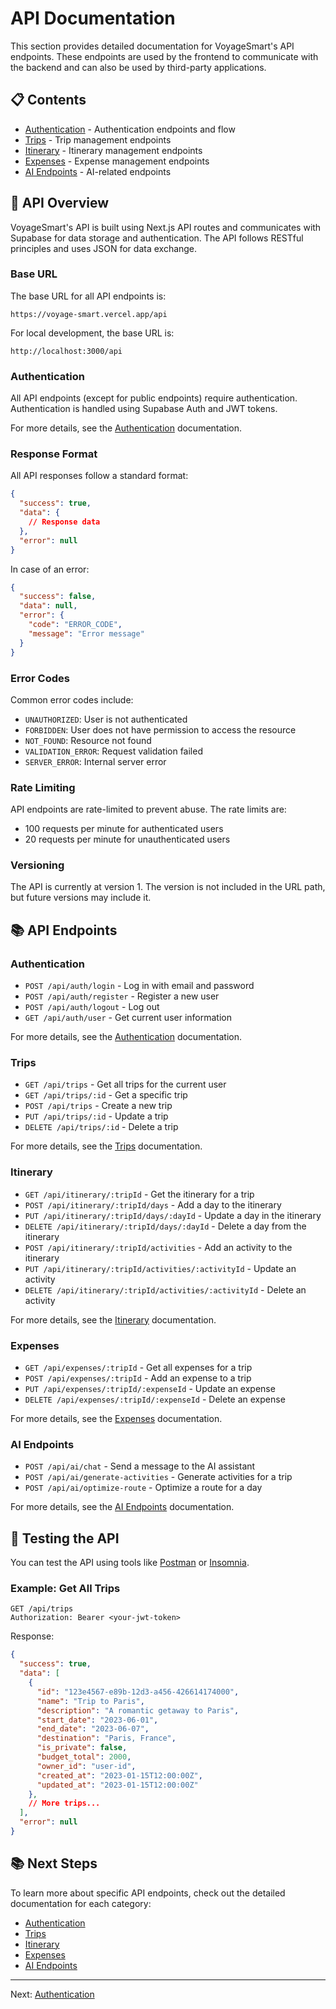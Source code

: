 # API Documentation

This section provides detailed documentation for VoyageSmart's API endpoints. These endpoints are used by the frontend to communicate with the backend and can also be used by third-party applications.

## 📋 Contents

- [Authentication](./authentication.md) - Authentication endpoints and flow
- [Trips](./trips.md) - Trip management endpoints
- [Itinerary](./itinerary.md) - Itinerary management endpoints
- [Expenses](./expenses.md) - Expense management endpoints
- [AI Endpoints](./ai-endpoints.md) - AI-related endpoints

## 🔄 API Overview

VoyageSmart's API is built using Next.js API routes and communicates with Supabase for data storage and authentication. The API follows RESTful principles and uses JSON for data exchange.

### Base URL

The base URL for all API endpoints is:

```
https://voyage-smart.vercel.app/api
```

For local development, the base URL is:

```
http://localhost:3000/api
```

### Authentication

All API endpoints (except for public endpoints) require authentication. Authentication is handled using Supabase Auth and JWT tokens.

For more details, see the [Authentication](./authentication.md) documentation.

### Response Format

All API responses follow a standard format:

```json
{
  "success": true,
  "data": {
    // Response data
  },
  "error": null
}
```

In case of an error:

```json
{
  "success": false,
  "data": null,
  "error": {
    "code": "ERROR_CODE",
    "message": "Error message"
  }
}
```

### Error Codes

Common error codes include:

- `UNAUTHORIZED`: User is not authenticated
- `FORBIDDEN`: User does not have permission to access the resource
- `NOT_FOUND`: Resource not found
- `VALIDATION_ERROR`: Request validation failed
- `SERVER_ERROR`: Internal server error

### Rate Limiting

API endpoints are rate-limited to prevent abuse. The rate limits are:

- 100 requests per minute for authenticated users
- 20 requests per minute for unauthenticated users

### Versioning

The API is currently at version 1. The version is not included in the URL path, but future versions may include it.

## 📚 API Endpoints

### Authentication

- `POST /api/auth/login` - Log in with email and password
- `POST /api/auth/register` - Register a new user
- `POST /api/auth/logout` - Log out
- `GET /api/auth/user` - Get current user information

For more details, see the [Authentication](./authentication.md) documentation.

### Trips

- `GET /api/trips` - Get all trips for the current user
- `GET /api/trips/:id` - Get a specific trip
- `POST /api/trips` - Create a new trip
- `PUT /api/trips/:id` - Update a trip
- `DELETE /api/trips/:id` - Delete a trip

For more details, see the [Trips](./trips.md) documentation.

### Itinerary

- `GET /api/itinerary/:tripId` - Get the itinerary for a trip
- `POST /api/itinerary/:tripId/days` - Add a day to the itinerary
- `PUT /api/itinerary/:tripId/days/:dayId` - Update a day in the itinerary
- `DELETE /api/itinerary/:tripId/days/:dayId` - Delete a day from the itinerary
- `POST /api/itinerary/:tripId/activities` - Add an activity to the itinerary
- `PUT /api/itinerary/:tripId/activities/:activityId` - Update an activity
- `DELETE /api/itinerary/:tripId/activities/:activityId` - Delete an activity

For more details, see the [Itinerary](./itinerary.md) documentation.

### Expenses

- `GET /api/expenses/:tripId` - Get all expenses for a trip
- `POST /api/expenses/:tripId` - Add an expense to a trip
- `PUT /api/expenses/:tripId/:expenseId` - Update an expense
- `DELETE /api/expenses/:tripId/:expenseId` - Delete an expense

For more details, see the [Expenses](./expenses.md) documentation.

### AI Endpoints

- `POST /api/ai/chat` - Send a message to the AI assistant
- `POST /api/ai/generate-activities` - Generate activities for a trip
- `POST /api/ai/optimize-route` - Optimize a route for a day

For more details, see the [AI Endpoints](./ai-endpoints.md) documentation.

## 🧪 Testing the API

You can test the API using tools like [Postman](https://www.postman.com/) or [Insomnia](https://insomnia.rest/).

### Example: Get All Trips

```
GET /api/trips
Authorization: Bearer <your-jwt-token>
```

Response:

```json
{
  "success": true,
  "data": [
    {
      "id": "123e4567-e89b-12d3-a456-426614174000",
      "name": "Trip to Paris",
      "description": "A romantic getaway to Paris",
      "start_date": "2023-06-01",
      "end_date": "2023-06-07",
      "destination": "Paris, France",
      "is_private": false,
      "budget_total": 2000,
      "owner_id": "user-id",
      "created_at": "2023-01-15T12:00:00Z",
      "updated_at": "2023-01-15T12:00:00Z"
    },
    // More trips...
  ],
  "error": null
}
```

## 📚 Next Steps

To learn more about specific API endpoints, check out the detailed documentation for each category:

- [Authentication](./authentication.md)
- [Trips](./trips.md)
- [Itinerary](./itinerary.md)
- [Expenses](./expenses.md)
- [AI Endpoints](./ai-endpoints.md)

---

Next: [Authentication](./authentication.md)
